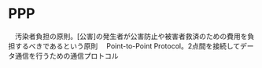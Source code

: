 # PPP
　汚染者負担の原則。[公害]の発生者が公害防止や被害者救済のための費用を負担するべきであるという原則
　Point-to-Point Protocol。2点間を接続してデータ通信を行うための通信プロトコル
